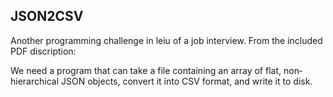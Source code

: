 ## JSON2CSV ##

Another programming challenge in leiu of a job interview. From the included PDF discription:

We need a program that can take a file containing an array of flat, non­hierarchical JSON objects,
convert it into CSV format, and write it to disk.
